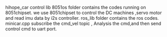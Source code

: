 hihope_car 
control lib 8051os folder contains the codes running on 8051chipset. we use 8051chipset to control the DC machines ,servo motor and read imu data by i2s controller. 
ros_lib folder contains the ros codes. minicar.cpp subscribe the cmd_vel topic , Analysis the cmd,and then send control cmd to uart port.
